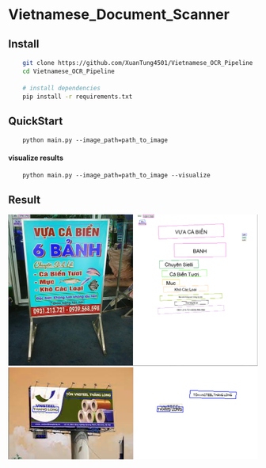 # Vietnamese_Document_Scanner

## Install
```bash
    git clone https://github.com/XuanTung4501/Vietnamese_OCR_Pipeline
    cd Vietnamese_OCR_Pipeline
    
    # install dependencies
    pip install -r requirements.txt
```

## QuickStart
```commandline
    python main.py --image_path=path_to_image
```

#### visualize results
```commandline
    python main.py --image_path=path_to_image --visualize
```

## Result
![Demo](./result/result.png)
![Demo1](./result/result1.png)

